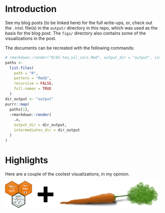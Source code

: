 
Introduction
============

See my blog posts (to be linked here) for the full write-ups, or, check out the `.html` file(s) in the `output/` directory in this repo, which was used as the basis for the blog post. The `figs/` directory also contains some of the visualizations in the post.

The documents can be recreated with the following commands:

``` r
# rmarkdown::render("R/01-tea_uil_cors.Rmd", output_dir = "output", intermediates_dir = "output")
paths <-
  list.files(
    path = "R",
    pattern = "Rmd$",
    recursive = FALSE,
    full.names = TRUE
  )
dir_output <- "output"
purrr::map(
  paths[1],
  ~rmarkdown::render(
    .x,
    output_dir = dir_output, 
    intermediates_dir = dir_output
  )
)
```

Highlights
==========

Here are a couple of the coolest visualizations, in my opinion.

![](figs/purrrify_caret-banner.png)
